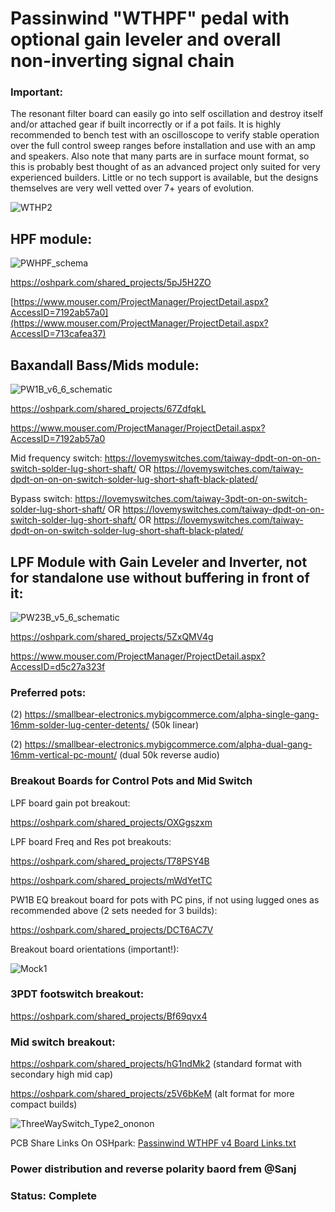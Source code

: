 # Passinwind "WTHPF" pedal with optional gain leveler and overall non-inverting signal chain

### Important:

The resonant filter board can easily go into self oscillation and destroy itself and/or attached gear if built incorrectly or if a pot fails. It is highly recommended to bench test with an oscilloscope to verify stable operation over the full control sweep ranges before installation and use with an amp and speakers. Also note that many parts are in surface mount format, so this is probably best thought of as an advanced project only suited for very experienced builders. Little or no tech support is available, but the designs themselves are very well vetted over 7+ years of evolution. 



![WTHP2](https://user-images.githubusercontent.com/127763821/230929039-87084bcb-33d6-4a4a-8946-b5a6781607fe.jpg)


## HPF module:

![PWHPF_schema](https://github.com/Passinwind/PW3B-LPF/assets/127763821/71a0f864-22f7-47e4-828c-8cabbbb77b38)


https://oshpark.com/shared_projects/5pJ5H2ZO

[https://www.mouser.com/ProjectManager/ProjectDetail.aspx?AccessID=7192ab57a0](https://www.mouser.com/ProjectManager/ProjectDetail.aspx?AccessID=713cafea37)

## Baxandall Bass/Mids module:

![PW1B_v6_6_schematic](https://github.com/Passinwind/PW3B-LPF/assets/127763821/1a9de2ed-2b04-474a-b70f-3c669c745f4d)


https://oshpark.com/shared_projects/67ZdfqkL

https://www.mouser.com/ProjectManager/ProjectDetail.aspx?AccessID=7192ab57a0

Mid frequency switch:
https://lovemyswitches.com/taiway-dpdt-on-on-on-switch-solder-lug-short-shaft/
OR
https://lovemyswitches.com/taiway-dpdt-on-on-on-switch-solder-lug-short-shaft-black-plated/

Bypass switch:
https://lovemyswitches.com/taiway-3pdt-on-on-switch-solder-lug-short-shaft/
OR
https://lovemyswitches.com/taiway-dpdt-on-on-switch-solder-lug-short-shaft/
OR
https://lovemyswitches.com/taiway-dpdt-on-on-switch-solder-lug-short-shaft-black-plated/


## LPF Module with Gain Leveler and Inverter, not for standalone use without buffering in front of it:

![PW23B_v5_6_schematic](https://github.com/Passinwind/PW3B-LPF/assets/127763821/44a4d111-2e82-47e6-b3de-3db2ef88338d)

https://oshpark.com/shared_projects/5ZxQMV4g

https://www.mouser.com/ProjectManager/ProjectDetail.aspx?AccessID=d5c27a323f

### Preferred pots:

(2) https://smallbear-electronics.mybigcommerce.com/alpha-single-gang-16mm-solder-lug-center-detents/ (50k linear)

(2) https://smallbear-electronics.mybigcommerce.com/alpha-dual-gang-16mm-vertical-pc-mount/ (dual 50k reverse audio)

### Breakout Boards for Control Pots and Mid Switch

LPF board gain pot breakout:

https://oshpark.com/shared_projects/OXGgszxm

LPF board Freq and Res pot breakouts:

https://oshpark.com/shared_projects/T78PSY4B

https://oshpark.com/shared_projects/mWdYetTC

PW1B EQ breakout board for pots with PC pins, if not using lugged ones as recommended above (2 sets needed for 3 builds):

https://oshpark.com/shared_projects/DCT6AC7V

Breakout board orientations (important!):

![Mock1](https://github.com/user-attachments/assets/be9fa8b6-9011-4e1e-8545-a29777a5e56e)


### 3PDT footswitch breakout:

https://oshpark.com/shared_projects/Bf69qvx4

### Mid switch breakout:

https://oshpark.com/shared_projects/hG1ndMk2 (standard format with secondary high mid cap)

https://oshpark.com/shared_projects/z5V6bKeM (alt format for more compact builds)

![ThreeWaySwitch_Type2_ononon](https://github.com/Passinwind/PW3B-LPF/assets/127763821/2a22d718-b632-4086-8c5c-75bbfe6d7650)

PCB Share Links On OSHpark: [Passinwind WTHPF v4 Board Links.txt](https://github.com/Passinwind/PW3B-LPF/files/12693039/Passinwind.WTHPF.v4.Board.Links.txt)

### Power distribution and reverse polarity baord frem @Sanj

### Status: Complete
